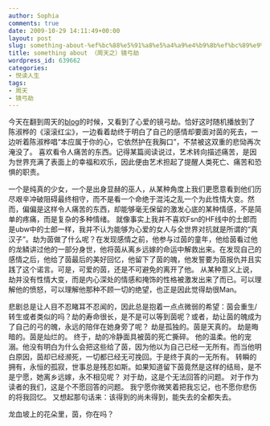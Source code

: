 ```yaml
---
author: Sophia
comments: true
date: 2009-10-29 14:11:49+00:00
layout: post
slug: something-about-%ef%bc%88%e5%91%a8%e5%a4%a9%e4%b9%8b%ef%bc%89%e9%95%9c%e5%bc%93%e5%8a%ab
title: something about （周天之）镜弓劫
wordpress_id: 639662
categories:
- 悦读人生
tags:
- 周天
- 镜弓劫
---
```


今天在翻到周天的[blog](http://blog.sina.com.cn/worldofzhou)的时候，又看到了心爱的镜弓劫。恰好这时随机播放到了陈淑桦的《滚滚红尘》，一边看着劫终于明白了自己的感情却要面对茵的死去，一边听着陈淑桦唱“本应属于你的心，它依然护在我胸口”，不禁被这双重的悲恸再次淹没了。
喜欢看令人痛苦的东西。记得某篇阅读说过，艺术转向描述痛苦，是因为世界充满了表面上的幸福和欢乐，因此便由艺术担起了提醒人类死亡、痛苦和恐惧的职责。

一个是纯真的少女，一个是出身显赫的巫人，从某种角度上我们更愿意看到他们历尽艰辛冲破阻碍最终相守，而不是看一个命绝于混沌之乱一个为此性情大变。然而，偏偏是这样令人痛苦的东西，却能够毫无保留的激发心底的某种情感，不是简单的疼痛，而是复杂的多种情绪。
就像事实上我并不喜欢Fsn的HF线中的士郎而是ubw中的士郎一样，我并不认为能够为心爱的女人与全世界对抗就是所谓的“真汉子”。劫为茵做了什么呢？在发现感情之前，他参与过茵的童年，他给茵看过他的龙鳞讲过他的一部分身世，他将茵从离乡远嫁的命运中解救出来。在发现自己的感情之后，他给了茵最后的美好回忆，他留下了茵的魄，他发誓要为茵报仇并且实践了这个诺言。可是，可爱的茵，还是不可避免的离开了他。
从某种意义上说，劫并没有性情大变，而是内心深处的情感和掩饰的性格被激发出来了而已。可以理解他的愤怒，可以理解他那种不顾一切的绝望，也正是因此觉得劫很Man。

悲剧总是让人目不忍睹耳不忍闻的，因此总是抱着一点点微弱的希望：茵会重生/转生或者类似的吗？劫的寿命很长，是不是可以等到茵呢？或者，劫让茵的魄成为了自己的弓的魄，永远的陪伴在她身旁了呢？
劫是孤独的。茵是天真的。
劫是晦暗的。茵是灿烂的。
终于，劫的冷静面具被茵的死亡撕碎。
他的温柔。他的宠溺。他没有明白为什么会把这些给了茵，因为他以为自己已经一无所有。而当他明白原因，茵却已经濒死，一切都已经无可挽回。于是终于真的一无所有。
转瞬的拥有，永恒的孤寂，世事总是残忍如斯。如果知道留下茵竟然是这样的结局，是不是宁愿，她离乡远嫁，永不相见呢？
对于劫，这是个无法回答的问题。
对于作为读者的我们，这是个不愿回答的问题。
我宁愿你微笑着把我忘记，也不愿你悲伤的将我回忆。
又想起那句话来：该得到的尚未得到，能失去的全都失去。

龙血坡上的花朵里，茵，你在吗？
